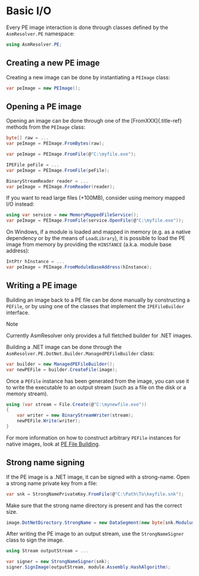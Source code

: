 # Basic I/O

Every PE image interaction is done through classes defined by the
`AsmResolver.PE` namespace:

``` csharp
using AsmResolver.PE;
```

## Creating a new PE image

Creating a new image can be done by instantiating a `PEImage` class:

``` csharp
var peImage = new PEImage();
```

## Opening a PE image

Opening an image can be done through one of the [FromXXX]{.title-ref}
methods from the `PEImage` class:

``` csharp
byte[] raw = ...
var peImage = PEImage.FromBytes(raw);
```

``` csharp
var peImage = PEImage.FromFile(@"C:\myfile.exe");
```

``` csharp
IPEFile peFile = ...
var peImage = PEImage.FromFile(peFile);
```

``` csharp
BinaryStreamReader reader = ...
var peImage = PEImage.FromReader(reader);
```

If you want to read large files (+100MB), consider using memory mapped
I/O instead:

``` csharp
using var service = new MemoryMappedFileService();
var peImage = PEImage.FromFile(service.OpenFile(@"C:\myfile.exe"));
```

On Windows, if a module is loaded and mapped in memory (e.g. as a native
dependency or by the means of `LoadLibrary`), it is possible to load the
PE image from memory by providing the `HINSTANCE` (a.k.a. module base
address):

``` csharp
IntPtr hInstance = ...
var peImage = PEImage.FromModuleBaseAddress(hInstance);
```

## Writing a PE image

Building an image back to a PE file can be done manually by constructing
a `PEFile`, or by using one of the classes that implement the
`IPEFileBuilder` interface.

> [!NOTE]
> Currently AsmResolver only provides a full fletched builder for .NET
> images.

Building a .NET image can be done through the
`AsmResolver.PE.DotNet.Builder.ManagedPEFileBuilder` class:

``` csharp
var builder = new ManagedPEFileBuilder();
var newPEFile = builder.CreateFile(image);
```

Once a `PEFile` instance has been generated from the image, you can use
it to write the executable to an output stream (such as a file on the
disk or a memory stream).

``` csharp
using (var stream = File.Create(@"C:\mynewfile.exe"))
{
    var writer = new BinaryStreamWriter(stream);
    newPEFile.Write(writer);
}
```

For more information on how to construct arbitrary `PEFile` instances
for native images, look at [PE File Building](pe-building.md).

## Strong name signing

If the PE image is a .NET image, it can be signed with a strong-name.
Open a strong name private key from a file:

``` csharp
var snk = StrongNamePrivateKey.FromFile(@"C:\Path\To\keyfile.snk");
```

Make sure that the strong name directory is present and has the correct
size.

``` csharp
image.DotNetDirectory.StrongName = new DataSegment(new byte[snk.Modulus.Length]);
```

After writing the PE image to an output stream, use the
`StrongNameSigner` class to sign the image.

``` csharp
using Stream outputStream = ...

var signer = new StrongNameSigner(snk);
signer.SignImage(outputStream, module.Assembly.HashAlgorithm);
```

